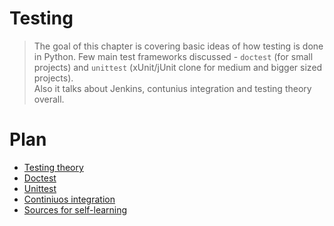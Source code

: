 # Testing

> The goal of this chapter is covering basic ideas of how testing is done in Python. Few main test frameworks discussed - `doctest` \(for small projects\) and `unittest` \(xUnit/jUnit clone for medium and bigger sized projects\).  
> Also it talks about Jenkins, contunius integration and testing theory overall.

# Plan

* [Testing theory](/testing/testing-theory.md)
* [Doctest](/testing/doctest.md)
* [Unittest](/testing/unittest.md)
* [Continiuos integration](/testing/continiuos-integration.md)
* [Sources for self-learning](/testing/sources-for-self-learning.md)



